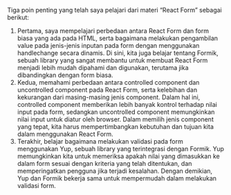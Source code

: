 Tiga poin penting yang telah saya pelajari dari materi “React Form” sebagai berikut:
1.	Pertama, saya mempelajari perbedaan antara React Form dan form biasa yang ada pada HTML, serta bagaimana melakukan pengambilan value pada jenis-jenis inputan pada form dengan menggunakan handlechange secara dinamis. Di sini, kita juga belajar tentang Formik, sebuah library yang sangat membantu untuk membuat React Form menjadi lebih mudah dipahami dan digunakan, terutama jika dibandingkan dengan form biasa.
2.	Kedua, memahami perbedaan antara controlled component dan uncontrolled component pada React Form, serta kelebihan dan kekurangan dari masing-masing jenis component. Dalam hal ini, controlled component memberikan lebih banyak kontrol terhadap nilai input pada form, sedangkan uncontrolled component memungkinkan nilai input untuk diatur oleh browser. Dalam memilih jenis component yang tepat, kita harus mempertimbangkan kebutuhan dan tujuan kita dalam menggunakan React Form.
3.	Terakhir, belajar bagaimana melakukan validasi pada form menggunakan Yup, sebuah library yang terintegrasi dengan Formik. Yup memungkinkan kita untuk memeriksa apakah nilai yang dimasukkan ke dalam form sesuai dengan kriteria yang telah ditentukan, dan memperingatkan pengguna jika terjadi kesalahan. Dengan demikian, Yup dan Formik bekerja sama untuk mempermudah dalam melakukan validasi form.
